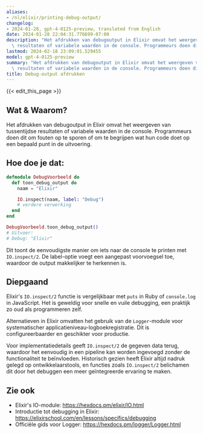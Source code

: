 ```yaml
---
aliases:
- /nl/elixir/printing-debug-output/
changelog:
- 2024-01-28, gpt-4-0125-preview, translated from English
date: 2024-01-28 22:04:31.776699-07:00
description: "Het afdrukken van debugoutput in Elixir omvat het weergeven van tussentijdse\
  \ resultaten of variabele waarden in de console. Programmeurs doen dit om\u2026"
lastmod: 2024-02-18 23:09:01.529455
model: gpt-4-0125-preview
summary: "Het afdrukken van debugoutput in Elixir omvat het weergeven van tussentijdse\
  \ resultaten of variabele waarden in de console. Programmeurs doen dit om\u2026"
title: Debug-output afdrukken
---
```


{{< edit_this_page >}}

## Wat & Waarom?

Het afdrukken van debugoutput in Elixir omvat het weergeven van tussentijdse resultaten of variabele waarden in de console. Programmeurs doen dit om fouten op te sporen of om te begrijpen wat hun code doet op een bepaald punt in de uitvoering.

## Hoe doe je dat:

```elixir
defmodule DebugVoorbeeld do
  def toon_debug_output do
    naam = "Elixir"

    IO.inspect(naam, label: "Debug")
    # verdere verwerking
  end
end

DebugVoorbeeld.toon_debug_output()
# Uitvoer:
# Debug: "Elixir"
```

Dit toont de eenvoudigste manier om iets naar de console te printen met `IO.inspect/2`. De label-optie voegt een aangepast voorvoegsel toe, waardoor de output makkelijker te herkennen is.

## Diepgaand

Elixir's `IO.inspect/2` functie is vergelijkbaar met `puts` in Ruby of `console.log` in JavaScript. Het is geweldig voor snelle en vuile debugging, een praktijk zo oud als programmeren zelf.

Alternatieven in Elixir omvatten het gebruik van de `Logger`-module voor systematischer applicatieniveau-logboekregistratie. Dit is configureerbaarder en geschikter voor productie.

Voor implementatiedetails geeft `IO.inspect/2` de gegeven data terug, waardoor het eenvoudig in een pipeline kan worden ingevoegd zonder de functionaliteit te beïnvloeden. Historisch gezien heeft Elixir altijd nadruk gelegd op ontwikkelaarstools, en functies zoals `IO.inspect/2` belichamen dit door het debuggen een meer geïntegreerde ervaring te maken.

## Zie ook

- Elixir's IO-module: https://hexdocs.pm/elixir/IO.html
- Introductie tot debugging in Elixir: https://elixirschool.com/en/lessons/specifics/debugging
- Officiële gids voor Logger: https://hexdocs.pm/logger/Logger.html
